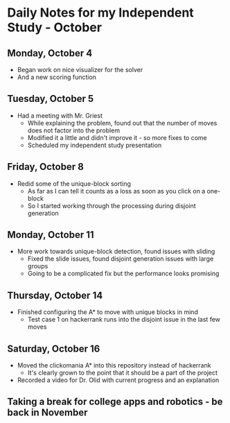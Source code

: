 # Daily Notes for my Independent Study - October

## Monday, October 4

- Began work on nice visualizer for the solver
- And a new scoring function

## Tuesday, October 5

- Had a meeting with Mr. Griest
  - While explaining the problem, found out that the number of moves does not factor into the problem
  - Modified it a little and didn't improve it - so more fixes to come
  - Scheduled my independent study presentation

## Friday, October 8

- Redid some of the unique-block sorting
  - As far as I can tell it counts as a loss as soon as you click on a one-block
  - So I started working through the processing during disjoint generation

## Monday, October 11

- More work towards unique-block detection, found issues with sliding
  - Fixed the slide issues, found disjoint generation issues with large groups
  - Going to be a complicated fix but the performance looks promising

## Thursday, October 14

- Finished configuring the A* to move with unique blocks in mind
  - Test case 1 on hackerrank runs into the disjoint issue in the last few moves

## Saturday, October 16

- Moved the clickomania A* into this repository instead of hackerrank
  - It's clearly grown to the point that it should be a part of the project
- Recorded a video for Dr. Olid with current progress and an explanation

## Taking a break for college apps and robotics - be back in November